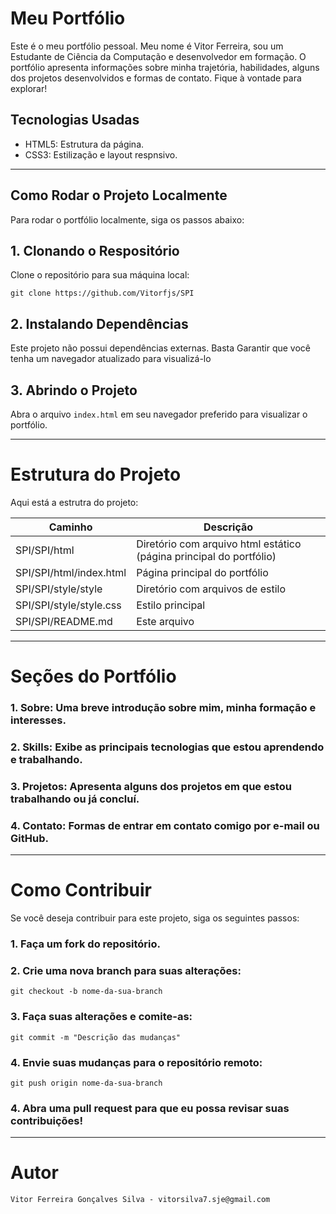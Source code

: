 # Meu Portfólio


Este é o meu portfólio pessoal. Meu nome é Vitor Ferreira, sou um Estudante de Ciência da Computação e desenvolvedor em formação. O portfólio apresenta informações sobre minha trajetória, habilidades, alguns dos projetos desenvolvidos e formas de contato. Fique à vontade para explorar!

## Tecnologias Usadas
- HTML5: Estrutura da página.
- CSS3: Estilização e layout respnsivo.

---

## Como Rodar o Projeto Localmente
Para rodar o portfólio localmente, siga os passos abaixo:

## 1. Clonando o Respositório
Clone o repositório para sua máquina local:
````
git clone https://github.com/Vitorfjs/SPI
````
## 2. Instalando Dependências
Este projeto não possui dependências externas. Basta Garantir que você tenha um navegador atualizado para visualizá-lo

## 3. Abrindo o Projeto
Abra o arquivo ```index.html``` em seu navegador preferido para visualizar o portfólio.

---

# Estrutura do Projeto
Aqui está a estrutra do projeto:

| Caminho                   | Descrição                                                                 |
| ------------------------- | ------------------------------------------------------------------------- |
| SPI/SPI/html              |  Diretório com arquivo html estático (página principal do portfólio)      |
| SPI/SPI/html/index.html   |  Página principal do portfólio                                            |
| SPI/SPI/style/style       |  Diretório com arquivos de estilo                                         |
| SPI/SPI/style/style.css   |  Estilo principal                                                         |
| SPI/SPI/README.md         |  Este arquivo                                                             |

---

# Seções do Portfólio
### 1. Sobre: Uma breve introdução sobre mim, minha formação e interesses.
### 2. Skills: Exibe as principais tecnologias que estou aprendendo e trabalhando.
### 3. Projetos: Apresenta alguns dos projetos em que estou trabalhando ou já concluí.
### 4. Contato: Formas de entrar em contato comigo por e-mail ou GitHub.

---

# Como Contribuir
Se você deseja contribuir para este projeto, siga os seguintes passos:
### 1. Faça um fork do repositório.
### 2. Crie uma nova branch para suas alterações:
````
git checkout -b nome-da-sua-branch
````
### 3. Faça suas alterações e comite-as:
````
git commit -m "Descrição das mudanças"
````
### 4. Envie suas mudanças para o repositório remoto:
````
git push origin nome-da-sua-branch
````
### 4. Abra uma pull request para que eu possa revisar suas contribuições!

---

# Autor
````Vitor Ferreira Gonçalves Silva - vitorsilva7.sje@gmail.com````
